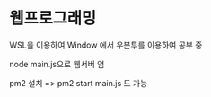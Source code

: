 # 웹프로그래밍

WSL을 이용하여 Window 에서 우분투를 이용하여 공부 중

node main.js으로 웹서버 염

pm2 설치
=> pm2 start main.js 도 가능
